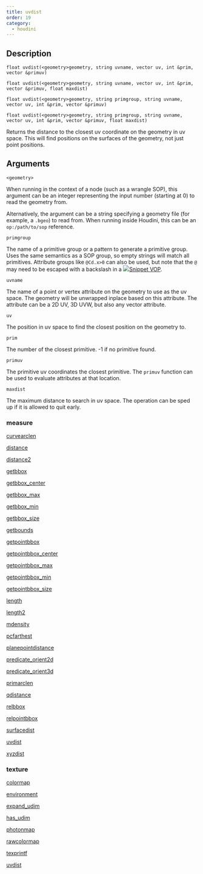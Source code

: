 ```yaml
---
title: uvdist
order: 19
category:
  - houdini
---
```


## Description

`float uvdist(<geometry>geometry, string uvname, vector uv, int &prim, vector &primuv)`

`float uvdist(<geometry>geometry, string uvname, vector uv, int &prim, vector &primuv, float maxdist)`

`float uvdist(<geometry>geometry, string primgroup, string uvname, vector uv, int &prim, vector &primuv)`

`float uvdist(<geometry>geometry, string primgroup, string uvname, vector uv, int &prim, vector &primuv, float maxdist)`

Returns the distance to the closest uv coordinate on the geometry in uv space.
This will find positions on the surfaces of the geometry, not just point
positions.

## Arguments

`<geometry>`

When running in the context of a node (such as a wrangle SOP), this argument
can be an integer representing the input number (starting at 0) to read the
geometry from.

Alternatively, the argument can be a string specifying a geometry file (for
example, a `.bgeo`) to read from. When running inside Houdini, this can be an
`op:/path/to/sop` reference.

`primgroup`

The name of a primitive group or a pattern to generate a primitive group. Uses
the same semantics as a SOP group, so empty strings will match all primitives.
Attribute groups like `@Cd.x>0` can also be used, but note that the `@` may
need to be escaped with a backslash in a
[![](../../icons/COMMON/wrangle.svg)Snippet VOP](../../nodes/vop/snippet.html "Runs a VEX snippet to modify the incoming values.").

`uvname`

The name of a point or vertex attribute on the geometry to use as the uv
space. The geometry will be unwrapped inplace based on this attribute. The
attribute can be a 2D UV, 3D UVW, but also any vector attribute.

`uv`

The position in uv space to find the closest position on the geometry to.

`prim`

The number of the closest primitive. -1 if no primitive found.

`primuv`

The primitive uv coordinates the closest primitive. The `primuv` function can
be used to evaluate attributes at that location.

`maxdist`

The maximum distance to search in uv space. The operation can be sped up if it
is allowed to quit early.

### measure

[curvearclen](curvearclen.html)

[distance](distance.html)

[distance2](distance2.html)

[getbbox](getbbox.html)

[getbbox_center](getbbox_center.html)

[getbbox_max](getbbox_max.html)

[getbbox_min](getbbox_min.html)

[getbbox_size](getbbox_size.html)

[getbounds](getbounds.html)

[getpointbbox](getpointbbox.html)

[getpointbbox_center](getpointbbox_center.html)

[getpointbbox_max](getpointbbox_max.html)

[getpointbbox_min](getpointbbox_min.html)

[getpointbbox_size](getpointbbox_size.html)

[length](length.html)

[length2](length2.html)

[mdensity](mdensity.html)

[pcfarthest](pcfarthest.html)

[planepointdistance](planepointdistance.html)

[predicate_orient2d](predicate_orient2d.html)

[predicate_orient3d](predicate_orient3d.html)

[primarclen](primarclen.html)

[qdistance](qdistance.html)

[relbbox](relbbox.html)

[relpointbbox](relpointbbox.html)

[surfacedist](surfacedist.html)

[uvdist](uvdist.html)

[xyzdist](xyzdist.html)

### texture

[colormap](colormap.html)

[environment](environment.html)

[expand_udim](expand_udim.html)

[has_udim](has_udim.html)

[photonmap](photonmap.html)

[rawcolormap](rawcolormap.html)

[texprintf](texprintf.html)

[uvdist](uvdist.html)
